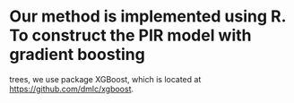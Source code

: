 # Our method is implemented using R. To construct the PIR model with gradient boosting
trees, we use package XGBoost, which is located at https://github.com/dmlc/xgboost.
